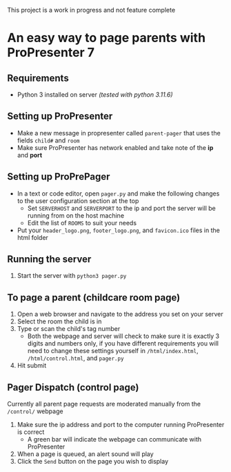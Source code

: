 This project is a work in progress and not feature complete

# An easy way to page parents with ProPresenter 7

## Requirements
- Python 3 installed on server *(tested with python 3.11.6)*

## Setting up ProPresenter
- Make a new message in propresenter called `parent-pager` that uses the fields `child#` and `room`
- Make sure ProPresenter has network enabled and take note of the **ip** and **port**

## Setting up ProPrePager
- In a text or code editor, open `pager.py` and make the following changes to the user configuration section at the top
    - Set `SERVERHOST` and `SERVERPORT` to the ip and port the server will be running from on the host machine
    - Edit the list of `ROOMS` to suit your needs
- Put your `header_logo.png`, `footer_logo.png`, and `favicon.ico` files in the html folder

## Running the server
1. Start the server with `python3 pager.py`

## To page a parent (childcare room page)
1. Open a web browser and navigate to the address you set on your server
2. Select the room the child is in
3. Type or scan the child's tag number
    - Both the webpage and server will check to make sure it is exactly 3 digits and numbers only, if you have different requirements you will need to change these settings yourself in `/html/index.html`, `/html/control.html`,  and `pager.py`
4. Hit submit

## Pager Dispatch (control page)
Currently all parent page requests are moderated manually from the `/control/` webpage
1. Make sure the ip address and port to the computer running ProPresenter is correct
    - A green bar will indicate the webpage can communicate with ProPresenter
2. When a page is queued, an alert sound will play
3. Click the `Send` button on the page you wish to display
